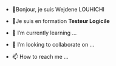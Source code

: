 - 👋Bonjour, je suis Wejdene LOUHICHI

- 👀Je suis en formation **Testeur Logicile**
- 🌱 I’m currently learning ...
- 💞️ I’m looking to collaborate on ...
- 📫 How to reach me ...

<!---
wejdene-it/wejdene-it is a ✨ special ✨ repository because its `README.md` (this file) appears on your GitHub profile.
You can click the Preview link to take a look at your changes.
--->
